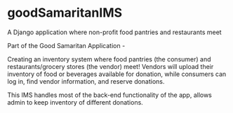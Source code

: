 # goodSamaritanIMS
A Django application where non-profit food pantries and restaurants meet

Part of the Good Samaritan Application - 


Creating an inventory system where food pantries (the consumer) and restaurants/grocery stores (the vendor) meet!
Vendors will upload their inventory of food or beverages available for donation, while consumers can log in, find vendor information, and reserve donations.

This IMS handles most of the back-end functionality of the app, allows admin to keep inventory of different donations.
